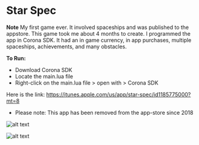 # Star Spec

**Note**
My first game ever. It involved spaceships and was published to the appstore. This game took me about 4 months to create. I programmed the app in Corona SDK. It had an in game currency, in app purchases, multiple spaceships, achievements, and many obstacles.

**To Run:**
- Download Corona SDK
- Locate the main.lua file
- Right-click on the main.lua file > open with > Corona SDK


Here is the link: https://itunes.apple.com/us/app/star-spec/id1185775000?mt=8
- Please note: This app has been removed from the app-store since 2018

![alt text](https://is1-ssl.mzstatic.com/image/thumb/Purple122/v4/06/f8/2b/06f82beb-2df6-f3ed-e1d2-26550f3c0933/mzl.aiiwhywy.png/246x0w.jpg)


![alt text](https://media.giphy.com/media/BWoylHkqiv68TptaG4/200w_d.gif)

